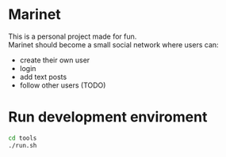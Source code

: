 # Marinet

This is a personal project made for fun. <br/>
Marinet should become a small social network where users can:
* create their own user
* login
* add text posts
* follow other users (TODO)

# Run development enviroment

```bash
cd tools
./run.sh
```